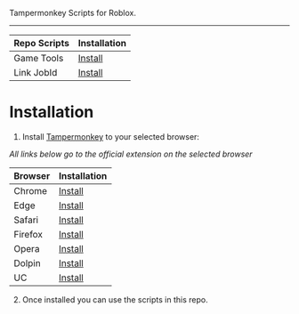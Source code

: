 Tampermonkey Scripts for Roblox.

---

Repo Scripts | Installation
------------ | -------------
Game Tools | [Install](https://github.com/RHGDEV/RobloxTMScripts/raw/main/gametools.user.js)
Link JobId | [Install](https://github.com/RHGDEV/RobloxTMScripts/raw/main/LinkJobId.user.js)

# Installation
1. Install [Tampermonkey](https://www.tampermonkey.net/) to your selected browser:

*All links below go to the official extension on the selected browser*

Browser | Installation
------------ | -------------
Chrome | [Install](https://chrome.google.com/webstore/detail/tampermonkey/dhdgffkkebhmkfjojejmpbldmpobfkfo)
Edge | [Install](https://microsoftedge.microsoft.com/addons/detail/tampermonkey/iikmkjmpaadaobahmlepeloendndfphd)
Safari | [Install](https://apps.apple.com/app/apple-store/id1482490089?pt=117945903&ct=tm.net&mt=8)
Firefox | [Install](https://addons.mozilla.org/en-US/firefox/addon/tampermonkey/)
Opera | [Install](https://addons.opera.com/en/extensions/details/tampermonkey-beta/)
Dolpin |  [Install](https://play.google.com/store/apps/details?id=net.tampermonkey.dolphin)
UC | [Install](https://play.google.com/store/apps/details?id=net.tampermonkey.uc)

2. Once installed you can use the scripts in this repo.
